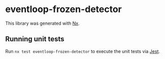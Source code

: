 # eventloop-frozen-detector

This library was generated with [Nx](https://nx.dev).

## Running unit tests

Run `nx test eventloop-frozen-detector` to execute the unit tests via [Jest](https://jestjs.io).
